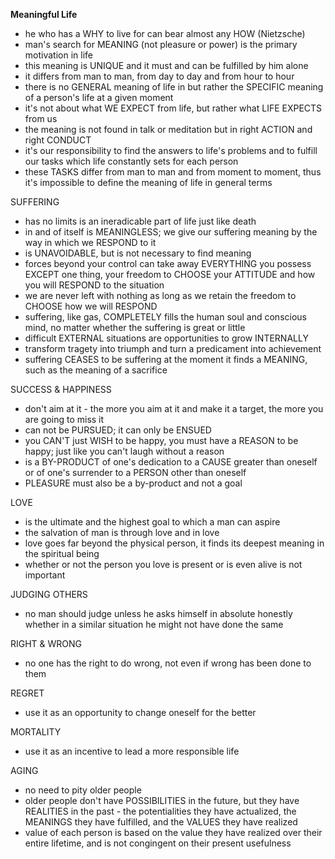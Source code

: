 **Meaningful Life**
 - he who has a WHY to live for can bear almost any HOW (Nietzsche)
 - man's search for MEANING (not pleasure or power) is the primary motivation in life
 - this meaning is UNIQUE and it must and can be fulfilled by him alone
 - it differs from man to man, from day to day and from hour to hour
 - there is no GENERAL meaning of life in but rather the SPECIFIC meaning of a person's life at a given moment
 - it's not about what WE EXPECT from life, but rather what LIFE EXPECTS from us
 - the meaning is not found in talk or meditation but in right ACTION and right CONDUCT
 - it's our responsibility to find the answers to life's problems and to fulfill our tasks which life constantly sets for each person
 - these TASKS differ from man to man and from moment to moment, thus it's impossible to define the meaning of life in general terms

 SUFFERING
 - has no limits is an ineradicable part of life just like death
 - in and of itself is MEANINGLESS; we give our suffering meaning by the way in which we RESPOND to it
 - is UNAVOIDABLE, but is not necessary to find meaning
 - forces beyond your control can take away EVERYTHING you possess EXCEPT one thing, your freedom to CHOOSE your ATTITUDE and how you will RESPOND to the situation
 - we are never left with nothing as long as we retain the freedom to CHOOSE how we will RESPOND
 - suffering, like gas, COMPLETELY fills the human soul and conscious mind, no matter whether the suffering is great or little
 - difficult EXTERNAL situations are opportunities to grow INTERNALLY
 - transform tragety into triumph and turn a predicament into achievement
 - suffering CEASES to be suffering at the moment it finds a MEANING, such as the meaning of a sacrifice

SUCCESS & HAPPINESS
 - don't aim at it - the more you aim at it and make it a target, the more you are going to miss it
 - can not be PURSUED; it can only be  ENSUED
 - you CAN'T just WISH to be happy, you must have a REASON to be happy; just like you can't laugh without a reason
 - is a BY-PRODUCT of one's dedication to a CAUSE greater than oneself or of one's surrender to a PERSON other than oneself
 - PLEASURE must also be a by-product and not a goal

LOVE
 - is the ultimate and the highest goal to which a man can aspire
 - the salvation of man is through love and in love
 - love goes far beyond the physical person, it finds its deepest meaning in the spiritual being
 - whether or not the person you love is present or is even alive is not important

JUDGING OTHERS
 - no man should judge unless he asks himself in absolute honestly whether in a similar situation he might not have done the same

RIGHT & WRONG
 - no one has the right to do wrong, not even if wrong has been done to them

REGRET
 - use it as an opportunity to change oneself for the better

MORTALITY
 - use it as an incentive to lead a more responsible life

AGING
 - no need to pity older people
 - older people don't have POSSIBILITIES in the future, but they have REALITIES in the past - the potentialities they have actualized, the MEANINGS they have fulfilled, and the VALUES they have realized
 - value of each person is based on the value they have realized over their entire lifetime, and is not congingent on their present usefulness
 